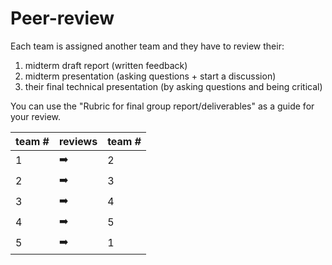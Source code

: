 
# Peer-review

Each team is assigned another team and they have to review their:

1. midterm draft report (written feedback)
1. midterm presentation (asking questions + start a discussion)
1. their final technical presentation (by asking questions and being critical)

You can use the "Rubric for final group report/deliverables" as a guide for your review.

| team # | reviews | team # |
|------|-----------|--------|
| 1    |   ➡️     |  2      |   
| 2    |   ➡️     |  3      |   
| 3    |   ➡️     |  4      |   
| 4    |   ➡️     |  5      |   
| 5    |   ➡️     |  1      |   
